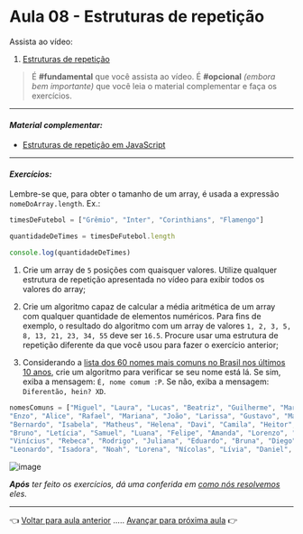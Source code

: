 # Aula 08 - Estruturas de repetição

Assista ao vídeo:

  1. [Estruturas de repetição](https://www.youtube.com/watch?v=FhuqrLaeN34)

> É **#fundamental** que você assista ao vídeo. É **#opcional** _(embora bem importante)_ que você leia o material complementar e faça os exercícios.

---

#### _Material complementar:_

* [Estruturas de repetição em JavaScript](https://programandosolucoes.dev.br/2021/03/23/estruturas-de-repeticao/)

---

#### _Exercícios:_

Lembre-se que, para obter o tamanho de um array, é usada a expressão `nomeDoArray.length`. Ex.: 
```javascript
timesDeFutebol = ["Grêmio", "Inter", "Corinthians", "Flamengo"]

quantidadeDeTimes = timesDeFutebol.length

console.log(quantidadeDeTimes)
```

1. Crie um array de `5` posições com quaisquer valores. Utilize qualquer estrutura de repetição apresentada no vídeo para exibir todos os valores do array;

2. Crie um algoritmo capaz de calcular a média aritmética de um array com qualquer quantidade de elementos numéricos. Para fins de exemplo, o resultado do algoritmo com um array de valores `1, 2, 3, 5, 8, 13, 21, 23, 34, 55` deve ser `16.5`. Procure usar uma estrutura de repetição diferente da que você usou para fazer o exercício anterior;

3. Considerando a [lista dos 60 nomes mais comuns no Brasil nos últimos 10 anos](https://www.revistabula.com/25866-os-60-nomes-mais-populares-no-brasil-nos-ultimos-10-anos-e-seus-significados/), crie um algoritmo para verificar se seu nome está lá. Se sim, exiba a mensagem: `É, nome comum :P`. Se não, exiba a mensagem: `Diferentão, hein? XD`.
```javascript
nomesComuns = ["Miguel", "Laura", "Lucas", "Beatriz", "Guilherme", "Maria", "Gabriel", "Ana", "Arthur", "Júlia", 
"Enzo", "Alice", "Rafael", "Mariana", "João", "Larissa", "Gustavo", "Maria Eduarda", "Pedro", "Sofia", 
"Bernardo", "Isabela", "Matheus", "Helena", "Davi", "Camila", "Heitor", "Lara", "Henrique", "Valentina", 
"Bruno", "Letícia", "Samuel", "Luana", "Felipe", "Amanda", "Lorenzo", "Yasmin", "Benjamin", "Sophia", 
"Vinícius", "Rebeca", "Rodrigo", "Juliana", "Eduardo", "Bruna", "Diego", "Cecília", "Antônio", "Fernanda", 
"Leonardo", "Isadora", "Noah", "Lorena", "Nícolas", "Lívia", "Daniel", "Manuela", "Thiago", "Vitória"]
```

![image](https://user-images.githubusercontent.com/110126661/189990749-cd8161dc-6aa4-445c-8b94-5debd8d432d0.png)



_**Após** ter feito os exercícios, dá uma conferida em [como nós resolvemos](resolucao.md) eles._

---

👈 [Voltar para aula anterior](../aula07/aula.md) ..... [Avançar para próxima aula](../aula09/aula.md) 👉
